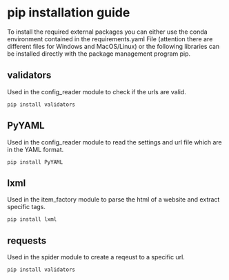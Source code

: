 # pip installation guide
To install the required external packages you can either use the conda environment contained in the requirements.yaml File (attention there are different files for Windows and MacOS/Linux) or the following libraries can be installed directly with the package management program pip.

## validators
Used in the config_reader module to check if the urls are valid.

```pip install validators```

## PyYAML
Used in the config_reader module to read the settings and url file which are in the YAML format.

```pip install PyYAML```

## lxml
Used in the item_factory module to parse the html of a website and extract specific tags.

```pip install lxml```

## requests
Used in the spider module to create a reqeust to a specific url.

```pip install validators```